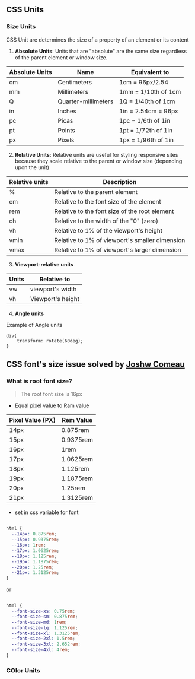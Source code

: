 ## CSS Units

### Size Units
CSS Unit are determines the size of a property of an element or its content

1. **Absolute Units**: Units that are "absolute" are the same size regardless of the parent element or window size.

| Absolute Units | Name | Equivalent to|
|-|-|-|
|cm| Centimeters |1cm = 96px/2.54|
|mm|Millimeters|1mm = 1/10th of 1cm|
|Q|Quarter-millimeters|1Q = 1/40th of 1cm|
|in|Inches|1in = 2.54cm = 96px|
|pc|Picas|1pc = 1/6th of 1in|
|pt|Points|1pt = 1/72th of 1in|
|px|Pixels|1px = 1/96th of 1in|

2. **Relative Units**: Relative units are useful for styling responsive sites because they scale relative to the parent or window size (depending upon the unit)

| Relative units | Description |
|-|-|
|%|Relative to the parent element|
|em|Relative to the font size of the element|
|rem|Relative to the font size of the root element|
|ch|Relative to the width of the "0" (zero)|
|vh|Relative to 1% of the viewport's height|
|vmin|Relative to 1% of viewport's smaller dimension|
|vmax|Relative to 1% of viewport's larger dimension|

3. **Viewport-relative units**

| Units | Relative to |
|-|-|
|vw| viewport's width |
|vh| Viewport's height |

4. **Angle units**

Example of Angle units 

```
div{
    transform: rotate(60deg);
}
```
## CSS font's size issue solved by [Joshw Comeau](https://www.joshwcomeau.com/css/surprising-truth-about-pixels-and-accessibility/) 
### What is root font size? 

> The root font size is 16px

* Equal pixel value to Ram value

|Pixel Value (PX)|Rem Value|
|-|-|
|14px| 0.875rem|
|15px| 0.9375rem|
|16px| 1rem|
|17px| 1.0625rem|
|18px| 1.125rem|
|19px| 1.1875rem|
|20px| 1.25rem|
|21px| 1.3125rem|

* set in css variable for font

```css

html {
  --14px: 0.875rem;
  --15px: 0.9375rem;
  --16px: 1rem;
  --17px: 1.0625rem;
  --18px: 1.125rem;
  --19px: 1.1875rem;
  --20px: 1.25rem;
  --21px: 1.3125rem;
}

```

or

```css

html {
  --font-size-xs: 0.75rem;
  --font-size-sm: 0.875rem;
  --font-size-md: 1rem;
  --font-size-lg: 1.125rem;
  --font-size-xl: 1.3125rem;
  --font-size-2xl: 1.5rem;
  --font-size-3xl: 2.652rem;
  --font-size-4xl: 4rem;
}

```




### COlor Units